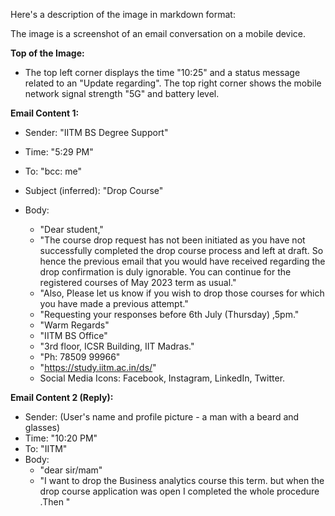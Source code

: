 Here's a description of the image in markdown format:

The image is a screenshot of an email conversation on a mobile device.

**Top of the Image:**

*   The top left corner displays the time "10:25" and a status message related to an "Update regarding". The top right corner shows the mobile network signal strength "5G" and battery level.

**Email Content 1:**

*   Sender: "IITM BS Degree Support"
*   Time: "5:29 PM"
*   To: "bcc: me"
*   Subject (inferred): "Drop Course"
*   Body:

    *   "Dear student,"
    *   "The course drop request has not been initiated as you have not successfully completed the drop course process and left at draft. So hence the previous email that you would have received regarding the drop confirmation is duly ignorable. You can continue for the registered courses of May 2023 term as usual."
    *   "Also, Please let us know if you wish to drop those courses for which you have made a previous attempt."
    *   "Requesting your responses before 6th July (Thursday) ,5pm."
    *   "Warm Regards"
    *   "IITM BS Office"
    *   "3rd floor, ICSR Building, IIT Madras."
    *   "Ph: 78509 99966"
    *   "https://study.iitm.ac.in/ds/"
    *   Social Media Icons: Facebook, Instagram, LinkedIn, Twitter.

**Email Content 2 (Reply):**

*   Sender: (User's name and profile picture - a man with a beard and glasses)
*   Time: "10:20 PM"
*   To: "IITM"
*   Body:
    *   "dear sir/mam"
    *   "I want to drop the Business analytics course this term. but when the drop course application was open I completed the whole procedure .Then "
